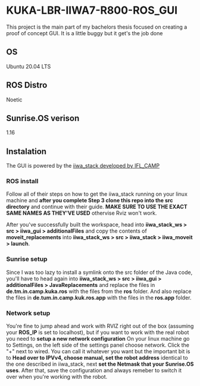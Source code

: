 # KUKA-LBR-IIWA7-R800-ROS_GUI
This project is the main part of my bachelors thesis focused on creating a proof of concept GUI.
It is a little buggy but it get's the job done

## OS
Ubuntu 20.04 LTS

## ROS Distro
Noetic

## Sunrise.OS verison
1.16

## Instalation
The GUI is powered by the [iiwa_stack developed by IFL_CAMP](https://github.com/IFL-CAMP/iiwa_stack)

### ROS install
Follow all of their steps on how to get the iiwa_stack running on your linux machine and **after you complete Step 3 clone this repo into the src directory** and continue with their guide.
**MAKE SURE TO USE THE EXACT SAME NAMES AS THEY'VE USED** othervise Rviz won't work.

After you've successfully built the workspace, head into **iiwa_stack_ws > src > iiwa_gui > additionalFiles** and copy the contents of **moveit_replacements** into **iiwa_stack_ws > src > iiwa_stack > iiwa_moveit > launch**.

### Sunrise setup
Since I was too lazy to install a symlink onto the src folder of the Java code, you'll have to head again into **iiwa_stack_ws > src > iiwa_gui > additionalFiles > JavaReplacements** and replace the files in **de.tm.in.camp.kuka.ros** with the files from the **ros** folder. And also replace the files in **de.tum.in.camp.kuk.ros.app** with the files in the **ros.app** folder.

### Network setup
You're fine to jump ahead and work with RVIZ right out of the box (assuming your **ROS_IP** is set to localhost), but if you want to work with the real robot you need to **setup a new network configuration**
On your linux machine go to Settings, on the left side of the settings panel choose network. Click the "+" next to wired. You can call it whatever you want but the important bit is to **Head over to IPVv4, choose manual, set the robot address** identical to the one described in iiwa_stack, next **set the Netmask that your Sunrise.OS uses**. After that, save the configuration and always remeber to switch it over when you're working with the robot.
